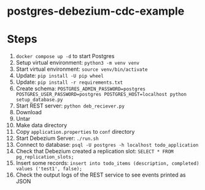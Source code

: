 # postgres-debezium-cdc-example

# Steps

1. `docker compose up -d` to start Postgres
1. Setup virtual environment: `python3 -m venv venv`
1. Start virtual environment: `source venv/bin/activate`
1. Update: `pip install -U pip wheel`
1. Update: `pip install -r requirements.txt`
1. Create schema: `POSTGRES_ADMIN_PASSWORD=postgres POSTGRES_USER_PASSWORD=postgres POSTGRES_HOST=localhost python setup_database.py`
1. Start REST server: `python deb_reciever.py`
1. Download
1. Untar
1. Make data directory
1. Copy `application.properties` to `conf` directory
1. Start Debezium Server: `./run.sh`
1. Connect to database: `psql -U postgres -h localhost todo_application`
1. Check that Debezium created a replication slot: `SELECT * FROM pg_replication_slots;`
1. Insert some records: `insert into todo_items (description, completed) values ('test1', false);`
1. Check the output logs of the REST service to see events printed as JSON

